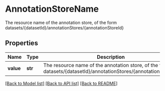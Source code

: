 # AnnotationStoreName

The resource name of the annotation store, of the form datasets/{datasetId}/annotationStores/{annotationStoreId}
## Properties
Name | Type | Description | Notes
------------ | ------------- | ------------- | -------------
**value** | **str** | The resource name of the annotation store, of the form datasets/{datasetId}/annotationStores/{annotationStoreId} | 

[[Back to Model list]](../README.md#documentation-for-models) [[Back to API list]](../README.md#documentation-for-api-endpoints) [[Back to README]](../README.md)


